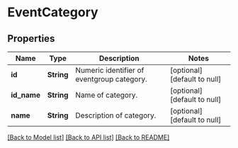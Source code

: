 # EventCategory

## Properties
Name | Type | Description | Notes
------------ | ------------- | ------------- | -------------
**id** | **String** | Numeric identifier of eventgroup category. | [optional] [default to null]
**id_name** | **String** | Name of category. | [optional] [default to null]
**name** | **String** | Description of category. | [optional] [default to null]

[[Back to Model list]](../README.md#documentation-for-models) [[Back to API list]](../README.md#documentation-for-api-endpoints) [[Back to README]](../README.md)


